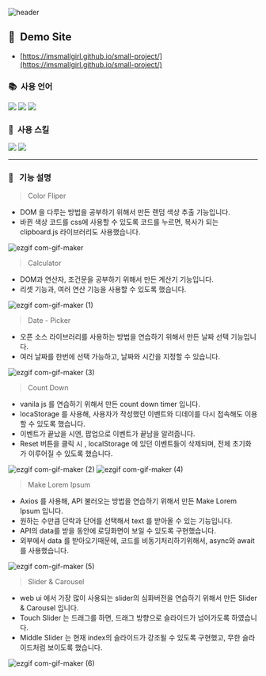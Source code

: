 ![header](https://capsule-render.vercel.app/api?type=waving&color=auto&height=300&section=header&text=Small%JS%Project&fontSize=90&animation=twinkling&fontColor=555555)


## :information_desk_person:&nbsp;  Demo Site
* [https://imsmallgirl.github.io/small-project/](https://imsmallgirl.github.io/small-project/)

### :books:&nbsp; 사용 언어
<!-- 주석 -->
<img src="https://img.shields.io/badge/HTML5-EC6231?style=flat-square&logo=html5&logoColor=white"/> <img src="https://img.shields.io/badge/CSS3-3795ce?style=flat-square&logo=css3&logoColor=white"/> <img src="https://img.shields.io/badge/JAVASCRIPT-f8c327?style=flat-square&logo=javascript&logoColor=white"/>
<!-- 주석 -->
### :mag_right:&nbsp; 사용 스킬
<!-- 주석 -->
<img src="https://img.shields.io/badge/Axios-5A29E4?style=flat-square&logo=Axios&logoColor=white"/> <img src="https://img.shields.io/badge/npm-CB3837?style=flat-square&logo=npm&logoColor=white"/>
<!-- 주석 -->
---

### :bookmark_tabs:&nbsp;&nbsp; 기능 설명

> Color Fliper
* DOM 을 다루는 방법을 공부하기 위해서 만든 랜덤 색상 추출 기능입니다.
* 바뀐 색상 코드를 css에 사용할 수 있도록 코드를 누르면, 복사가 되는 clipboard.js 라이브러리도 사용했습니다.
<!-- 주석 -->
![ezgif com-gif-maker](https://user-images.githubusercontent.com/108922353/205306748-19ca2358-bfa4-4093-88bd-24ee42a4e33b.gif)



> Calculator
* DOM과 연산자, 조건문을 공부하기 위해서 만든 계산기 기능입니다.
* 리셋 기능과, 여러 연산 기능을 사용할 수 있도록 했습니다.
<!-- 주석 -->
![ezgif com-gif-maker (1)](https://user-images.githubusercontent.com/108922353/205307204-87c6d5e2-ef39-4b28-98cd-5600991de064.gif)


> Date - Picker
* 오픈 소스 라이브러리를 사용하는 방법을 연습하기 위해서 만든 날짜 선택 기능입니다.
* 여러 날짜를 한번에 선택 가능하고, 날짜와 시간을 지정할 수 있습니다.
<!-- 주석 -->
![ezgif com-gif-maker (3)](https://user-images.githubusercontent.com/108922353/205307319-ac0028f8-209b-4167-9e33-d632995a912b.gif)



> Count Down
* vanila js 를 연습하기 위해서 만든 count down timer 입니다.
* locaStorage 를 사용해, 사용자가 작성했던 이벤트와 디데이를 다시 접속해도 이용할 수 있도록 했습니다.
* 이벤트가 끝났을 시엔, 팝업으로 이벤트가 끝남을 알려줍니다.
* Reset 버튼을 클릭 시 , localStorage 에 있던 이벤트들이 삭제되며, 전체 초기화가 이루어질 수 있도록 했습니다.
<!-- 주석 -->
![ezgif com-gif-maker (2)](https://user-images.githubusercontent.com/108922353/205307403-2436dd70-b830-4023-8abd-310c655c886f.gif)
![ezgif com-gif-maker (4)](https://user-images.githubusercontent.com/108922353/205307414-5c7f8348-427c-40fa-a5fb-e71626e7acdd.gif)



> Make Lorem Ipsum
* Axios 를 사용해, API 불러오는 방법을 연습하기 위해서 만든 Make Lorem Ipsum 입니다.
* 원하는 수만큼 단락과 단어를 선택해서 text 를 받아올 수 있는 기능입니다.
* API의 data를 받을 동안에 로딩화면이 보일 수 있도록 구현했습니다.
* 외부에서 data 를 받아오기때문에, 코드를 비동기처리하기위해서, async와 await 를 사용했습니다.
<!-- 주석 -->
![ezgif com-gif-maker (5)](https://user-images.githubusercontent.com/108922353/205307886-1fe77eb4-6df8-4280-bdb5-42728736fe8c.gif)


> Slider & Carousel
* web ui 에서 가장 많이 사용되는 slider의 심화버전을 연습하기 위해서 만든 Slider & Carousel 입니다.
* Touch Slider 는 드래그를 하면, 드래그 방향으로 슬라이드가 넘어가도록 하였습니다.
* Middle Slider 는 현재 index의 슬라이드가 강조될 수 있도록 구현했고, 무한 슬라이드처럼 보이도록 했습니다.
<!-- 주석 -->
![ezgif com-gif-maker (6)](https://user-images.githubusercontent.com/108922353/205308230-6d53d1b3-f7b5-4801-88a3-1fa3b6c74a4b.gif)

